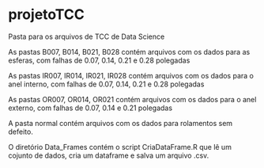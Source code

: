 # projetoTCC
Pasta para os arquivos de TCC de Data Science

As pastas B007, B014, B021, B028 contém arquivos com os dados para as esferas, com falhas de 0.07, 0.14, 0.21 e 0.28 polegadas

As pastas IR007, IR014, IR021, IR028 contém arquivos com os dados para o anel interno, com falhas de 0.07, 0.14, 0.21 e 0.28 polegadas

As pastas OR007, OR014, OR021 contém arquivos com os dados para o anel externo, com falhas de 0.07, 0.14 e 0.21 polegadas

A pasta normal contém arquivos com os dados para rolamentos sem defeito.

O diretório Data_Frames contém o script CriaDataFrame.R que lê um cojunto de dados, cria um dataframe e salva um arquivo .csv.

